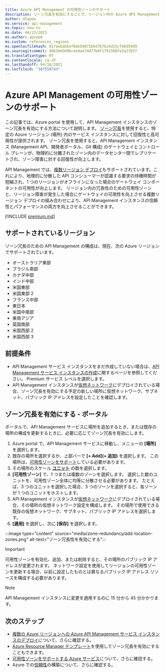 ```yaml
---
title: Azure API Management の可用性ゾーンのサポート
description: ゾーン冗長を有効にすることで、リージョン内の Azure API Management サービス インスタンスの回復性を向上させる方法について説明します。
author: dlepow
ms.service: api-management
ms.topic: how-to
ms.date: 04/13/2021
ms.author: apimpm
ms.custom: references_regions
ms.openlocfilehash: 817aebab6af8de59071b5d767b24d15cf46d59d9
ms.sourcegitcommit: 49b2069d9bcee4ee7dd77b9f1791588fe2a23937
ms.translationtype: HT
ms.contentlocale: ja-JP
ms.lasthandoff: 04/16/2021
ms.locfileid: "107558743"
---
```

# <a name="availability-zone-support-for-azure-api-management"></a>Azure API Management の可用性ゾーンのサポート 

この記事では、Azure portal を使用して、API Management インスタンスのゾーン冗長を有効にする方法について説明します。 [ゾーン冗長](../availability-zones/az-overview.md#availability-zones)を使用すると、特定の Azure リージョン (場所) 内のサービス インスタンスに対して回復性と高可用性が提供されます。 ゾーン冗長を使用すると、API Management インスタンス (Management API、開発者ポータル、Git 構成) のゲートウェイとコントロール プレーンが、物理的に分離されたゾーン内のデータセンター間でレプリケートされ、ゾーン障害に対する回復性が向上します。 

API Management では、[複数リージョン デプロイ](api-management-howto-deploy-multi-region.md)もサポートされています。これにより、地理的に分散した API コンシューマーが認識する要求の待機時間が短縮され、1 つのリージョンがオフラインになった場合のゲートウェイ コンポーネントの可用性が向上します。 リージョン内の冗長性のための可用性ゾーンと、リージョン障害が発生した場合にゲートウェイの可用性を向上させる複数リージョン デプロイの組み合わせにより、API Management インスタンスの信頼性とパフォーマンスの両方を向上させることができます。

[!INCLUDE [premium.md](../../includes/api-management-availability-premium.md)]

## <a name="supported-regions"></a>サポートされているリージョン

ゾーン冗長のための API Management の構成は、現在、次の Azure リージョンでサポートされています。

* オーストラリア東部
* ブラジル南部
* カナダ中部
* インド中部
* 米国東部
* 米国東部 2
* フランス中部
* 東日本
* 米国中南部
* 東南アジア
* 英国南部
* 米国西部 2
* 米国西部 3

## <a name="prerequisites"></a>前提条件

* API Management サービス インスタンスをまだ作成していない場合は、[API Management サービス インスタンスの作成](get-started-create-service-instance.md)に関するページを参照してください。 Premium サービス レベルを選択します。
* API Management インスタンスが[仮想ネットワーク](api-management-using-with-vnet.md)にデプロイされている場合、ゾーン冗長を有効にする予定の新しい場所に仮想ネットワーク、サブネット、パブリック IP アドレスを設定したことを確認します。

## <a name="enable-zone-redundancy---portal"></a>ゾーン冗長を有効にする - ポータル

ポータルで、API Management サービスに場所を追加するとき、または既存の場所の構成を更新するときに、必要に応じてゾーン冗長を有効にします。

1. Azure portal で、API Management サービスに移動し、メニューの **[場所]** を選択します。
1. 既存の場所を選択するか、上部バーで **[+ Add]\(+ 追加\)** を選択します。 この場所は、[可用性ゾーンをサポート](#supported-regions)している必要があります。
1. その場所のスケール **[ユニット](upgrade-and-scale.md)** の数を選択します。
1. **[可用性ゾーン]** で、1 つまたは複数のゾーンを選択します。 選択した数のユニットを、可用性ゾーン全体に均等に分散させる必要があります。 たとえば、3 つのユニットを選択した場合、3 つのゾーンを選択すると、各ゾーンが 1 つのユニットをホストします。
1. API Management インスタンスが[仮想ネットワーク](api-management-using-with-vnet.md)にデプロイされている場合、その場所の仮想ネットワーク設定を構成します。 その場所で使用できる既存の仮想ネットワーク、サブネット、パブリック IP アドレスを選択します。
1. **[適用]** を選択し、次に **[保存]** を選択します。

:::image type="content" source="media/zone-redundancy/add-location-zones.png" alt-text="ゾーン冗長性を有効にする":::

> [!IMPORTANT]
> 可用性ゾーンを有効化、追加、または削除すると、その場所のパブリック IP アドレスが変更されます。 ネットワーク設定を使用してリージョンの可用性ゾーンを更新する場合、以前に設定したものとは異なるパブリック IP アドレス リソースを構成する必要があります。

> [!NOTE]
> API Management インスタンスに変更を適用するのに 15 分から 45 分かかります。

## <a name="next-steps"></a>次のステップ

* [複数の Azure リージョンへの Azure API Management サービス インスタンスのデプロイ](api-management-howto-deploy-multi-region.md)について、さらに確認する。
* [Azure Resource Manager テンプレート](https://github.com/Azure/azure-quickstart-templates/tree/master/101-api-management-simple-zones)を使用してゾーン冗長を有効にすることもできます。
* [可用性ゾーンをサポートする Azure サービス](../availability-zones/az-region.md)について、さらに確認する。
* Azure での[信頼性](/azure/architecture/framework/resiliency/overview)の構築について、さらに確認する。